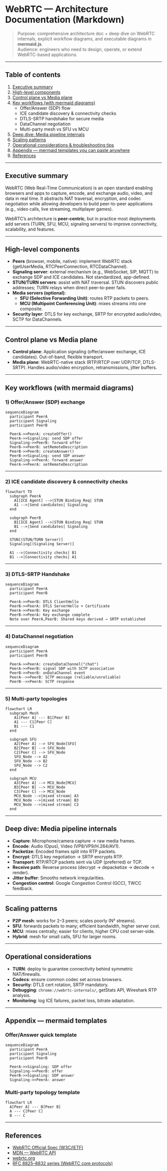# WebRTC — Architecture Documentation (Markdown)

> Purpose: comprehensive architecture doc + deep dive on WebRTC internals, explicit workflow diagrams, and executable diagrams in **mermaid.js**.  
> Audience: engineers who need to design, operate, or extend WebRTC-based applications.

---

## Table of contents
1. [Executive summary](#executive-summary)  
2. [High-level components](#high-level-components)  
3. [Control plane vs Media plane](#control-plane-vs-media-plane)  
4. [Key workflows (with mermaid diagrams)](#key-workflows-with-mermaid-diagrams)  
   - Offer/Answer (SDP) flow  
   - ICE candidate discovery & connectivity checks  
   - DTLS-SRTP handshake for secure media  
   - DataChannel negotiation  
   - Multi-party mesh vs SFU vs MCU  
5. [Deep dive: Media pipeline internals](#deep-dive-media-pipeline-internals)  
6. [Scaling patterns](#scaling-patterns)  
7. [Operational considerations & troubleshooting tips](#operational-considerations--troubleshooting-tips)  
8. [Appendix — mermaid templates you can paste anywhere](#appendix---mermaid-templates-you-can-paste-anywhere)  
9. [References](#references)

---

## Executive summary
WebRTC (Web Real-Time Communication) is an open standard enabling browsers and apps to capture, encode, and exchange audio, video, and data in real time. It abstracts NAT traversal, encryption, and codec negotiation while allowing developers to build peer-to-peer applications (e.g., video calls, live streaming, multiplayer games).  

WebRTC’s architecture is **peer-centric**, but in practice most deployments add servers (TURN, SFU, MCU, signaling servers) to improve connectivity, scalability, and features.

---

## High-level components
- **Peers** (browser, mobile, native): implement WebRTC stack (getUserMedia, RTCPeerConnection, RTCDataChannel).  
- **Signaling server**: external mechanism (e.g., WebSocket, SIP, MQTT) to exchange SDP and ICE candidates. Not standardized, app-defined.  
- **STUN/TURN servers**: assist with NAT traversal. STUN discovers public addresses; TURN relays when direct peer-to-peer fails.  
- **Media servers (optional)**:  
  - **SFU (Selective Forwarding Unit)**: routes RTP packets to peers.  
  - **MCU (Multipoint Conferencing Unit)**: mixes streams into one composite.  
- **Security layer**: DTLS for key exchange, SRTP for encrypted audio/video, SCTP for DataChannels.

---

## Control plane vs Media plane
- **Control plane**: Application signaling (offer/answer exchange, ICE candidates). Out-of-band, flexible transport.  
- **Media plane**: WebRTC-native stack (RTP/RTCP over UDP/TCP, DTLS-SRTP). Handles audio/video encryption, retransmissions, jitter buffers.

---

## Key workflows (with mermaid diagrams)

### 1) Offer/Answer (SDP) exchange
```mermaid
sequenceDiagram
  participant PeerA
  participant Signaling
  participant PeerB

  PeerA->>PeerA: createOffer()
  PeerA->>Signaling: send SDP offer
  Signaling->>PeerB: forward offer
  PeerB->>PeerB: setRemoteDescription
  PeerB->>PeerB: createAnswer()
  PeerB->>Signaling: send SDP answer
  Signaling->>PeerA: forward answer
  PeerA->>PeerA: setRemoteDescription
```

---

### 2) ICE candidate discovery & connectivity checks
```mermaid
flowchart TD
  subgraph PeerA
    A1[ICE Agent] -->|STUN Binding Req| STUN
    A1 -->|Send candidates| Signaling
  end

  subgraph PeerB
    B1[ICE Agent] -->|STUN Binding Req| STUN
    B1 -->|Send candidates| Signaling
  end

  STUN[(STUN/TURN Server)]
  Signaling[(Signaling Server)]

  A1 -->|Connectivity checks| B1
  B1 -->|Connectivity checks| A1
```

---

### 3) DTLS-SRTP Handshake
```mermaid
sequenceDiagram
  participant PeerA
  participant PeerB

  PeerA->>PeerB: DTLS ClientHello
  PeerB->>PeerA: DTLS ServerHello + Certificate
  PeerA->>PeerB: Key exchange
  PeerB->>PeerA: Key exchange complete
  Note over PeerA,PeerB: Shared keys derived → SRTP established
```

---

### 4) DataChannel negotiation
```mermaid
sequenceDiagram
  participant PeerA
  participant PeerB

  PeerA->>PeerA: createDataChannel("chat")
  PeerA->>PeerB: signal SDP with SCTP association
  PeerB->>PeerB: onDataChannel event
  PeerA-->>PeerB: SCTP message (reliable/unreliable)
  PeerB-->>PeerA: SCTP response
```

---

### 5) Multi-party topologies
```mermaid
flowchart LR
  subgraph Mesh
    A1[Peer A] --- B1[Peer B]
    A1 --- C1[Peer C]
    B1 --- C1
  end

  subgraph SFU
    A2[Peer A] --> SFU_Node[SFU]
    B2[Peer B] --> SFU_Node
    C2[Peer C] --> SFU_Node
    SFU_Node --> A2
    SFU_Node --> B2
    SFU_Node --> C2
  end

  subgraph MCU
    A3[Peer A] --> MCU_Node[MCU]
    B3[Peer B] --> MCU_Node
    C3[Peer C] --> MCU_Node
    MCU_Node -->|mixed stream| A3
    MCU_Node -->|mixed stream| B3
    MCU_Node -->|mixed stream| C3
  end
```

---

## Deep dive: Media pipeline internals
- **Capture**: Microphone/camera capture → raw media frames.  
- **Encode**: Audio (Opus), Video (VP8/VP9/H.264/AV1).  
- **Packetize**: Encoded frames split into RTP packets.  
- **Encrypt**: DTLS key negotiation → SRTP encrypts RTP.  
- **Transport**: RTP/RTCP packets sent via UDP (preferred) or TCP.  
- **Receive path**: Reverse process (decrypt → depacketize → decode → render).  
- **Jitter buffer**: Smooths network irregularities.  
- **Congestion control**: Google Congestion Control (GCC), TWCC feedback.

---

## Scaling patterns
- **P2P mesh**: works for 2–3 peers; scales poorly (N² streams).  
- **SFU**: forwards packets to many; efficient bandwidth, higher server cost.  
- **MCU**: mixes centrally; easier for clients, higher CPU cost server-side.  
- **Hybrid**: mesh for small calls, SFU for larger rooms.

---

## Operational considerations
- **TURN**: deploy to guarantee connectivity behind symmetric NAT/firewalls.  
- **Codecs**: ensure common codec set across browsers.  
- **Security**: DTLS cert rotation, SRTP mandatory.  
- **Debugging**: `chrome://webrtc-internals/`, getStats API, Wireshark RTP analysis.  
- **Monitoring**: log ICE failures, packet loss, bitrate adaptation.

---

## Appendix — mermaid templates

### Offer/Answer quick template
```mermaid
sequenceDiagram
  participant PeerA
  participant Signaling
  participant PeerB

  PeerA->>Signaling: SDP offer
  Signaling->>PeerB: offer
  PeerB->>Signaling: SDP answer
  Signaling->>PeerA: answer
```

### Multi-party topology template
```mermaid
flowchart LR
  A[Peer A] --- B[Peer B]
  A --- C[Peer C]
  B --- C
```

---

## References
- [WebRTC Official Spec (W3C/IETF)](https://www.w3.org/TR/webrtc/)  
- [MDN — WebRTC API](https://developer.mozilla.org/en-US/docs/Web/API/WebRTC_API)  
- [webrtc.org](https://webrtc.org/)  
- [RFC 8825–8832 series (WebRTC core protocols)](https://www.rfc-editor.org/rfc/rfc8825)  
